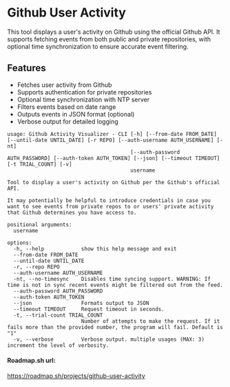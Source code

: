 # Github User Activity

This tool displays a user's activity on Github using the official Github API. It supports fetching events from both public and private repositories, with optional time synchronization to ensure accurate event filtering.

## Features

- Fetches user activity from Github
- Supports authentication for private repositories
- Optional time synchronization with NTP server
- Filters events based on date range
- Outputs events in JSON format (optional)
- Verbose output for detailed logging

```
usage: Github Activity Visualizer - CLI [-h] [--from-date FROM_DATE] [--until-date UNTIL_DATE] [-r REPO] [--auth-username AUTH_USERNAME] [-nt]
                                        [--auth-password AUTH_PASSWORD] [--auth-token AUTH_TOKEN] [--json] [--timeout TIMEOUT] [-t TRIAL_COUNT] [-v]
                                        username

Tool to display a user's activity on Github per the Github's official API.

It may potentially be helpful to introduce credentials in case you want to see events from private repos to or users' private activity that Github determines you have access to.

positional arguments:
  username

options:
  -h, --help            show this help message and exit
  --from-date FROM_DATE
  --until-date UNTIL_DATE
  -r, --repo REPO
  --auth-username AUTH_USERNAME
  -nt, --no-timesync    Disables time syncing support. WARNING: If time is not in sync recent events might be filtered out from the feed.
  --auth-password AUTH_PASSWORD
  --auth-token AUTH_TOKEN
  --json                Formats output to JSON
  --timeout TIMEOUT     Request timeout in seconds.
  -t, --trial-count TRIAL_COUNT
                        Number of attempts to make the request. If it fails more than the provided number, the program will fail. Default is "1"
  -v, --verbose         Verbose output. multiple usages (MAX: 3) increment the level of verbosity.
```


#### Roadmap.sh url: 
https://roadmap.sh/projects/github-user-activity